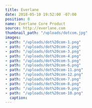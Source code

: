 ```yaml
---
title: Everlane
date: 2018-05-10 19:52:00 -07:00
position: 0
name: Everlane Core Product
source: http://everlane.com
thumbnail_path: "/uploads/dotcom.jpg"
images:
- path: "/uploads/dot%20com-1.png"
- path: "/uploads/dot%20com-2.png"
- path: "/uploads/dot%20com-3.png"
- path: "/uploads/dot%20com-4.png"
- path: "/uploads/dot%20com-5.png"
- path: "/uploads/dot%20com-6.png"
- path: "/uploads/dot%20com-11.png"
- path: "/uploads/dot%20com-12.png"
- path: "/uploads/dot%20com-7.png"
- path: "/uploads/dot%20com-8.png"
- path: "/uploads/dot%20com-9.png"
- path: "/uploads/dot%20com-10.png"
  caption:
---
```


